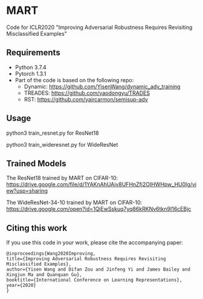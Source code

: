 # MART
Code for ICLR2020 "Improving Adversarial Robustness Requires Revisiting Misclassified Examples"


## Requirements
- Python 3.7.4 
- Pytorch 1.3.1
- Part of the code is based on the following repo:
  - Dynamic: https://github.com/YisenWang/dynamic_adv_training
  - TREADES: https://github.com/yaodongyu/TRADES
  - RST: https://github.com/yaircarmon/semisup-adv

## Usage
python3 train_resnet.py for ResNet18

python3 train_wideresnet.py for WideResNet

## Trained Models
The ResNet18 trained by MART on CIFAR-10: https://drive.google.com/file/d/1YAKnAhUAiv8UFHnZfj2OIHWHpw_HU0Ig/view?usp=sharing

The WideResNet-34-10 trained by MART on CIFAR-10: https://drive.google.com/open?id=1QjEwSskuq7yq86kRKNv6tkn9I16cEBjc

## Citing this work
If you use this code in your work, please cite the accompanying paper:

```
@inproceedings{Wang2020Improving,
title={Improving Adversarial Robustness Requires Revisiting Misclassified Examples},
author={Yisen Wang and Difan Zou and Jinfeng Yi and James Bailey and Xingjun Ma and Quanquan Gu},
booktitle={International Conference on Learning Representations},
year={2020}
}
```